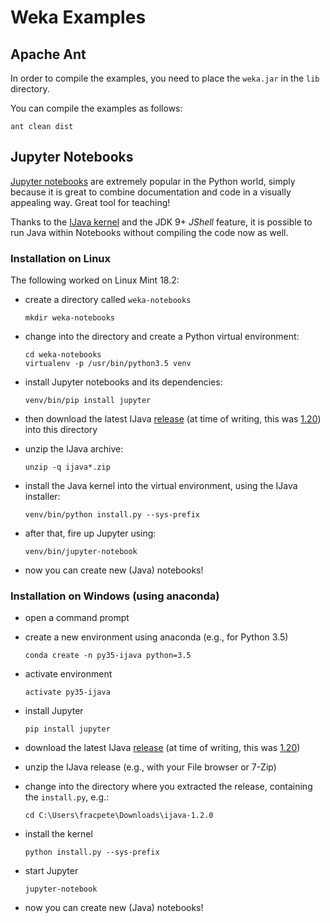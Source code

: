 # Weka Examples

## Apache Ant

In order to compile the examples, you need to place the `weka.jar` in the
`lib` directory.

You can compile the examples as follows:

```
ant clean dist
```


## Jupyter Notebooks

[Jupyter notebooks](https://jupyter.org/) are extremely popular in the Python world,
simply because it is great to combine documentation and code in a visually appealing
way. Great tool for teaching!

Thanks to the [IJava kernel](https://github.com/SpencerPark/IJava) and the JDK 9+
*JShell* feature, it is possible to run Java within Notebooks without compiling the
code now as well.

### Installation on Linux

The following worked on Linux Mint 18.2:

* create a directory called `weka-notebooks`

  ```
  mkdir weka-notebooks
  ```

* change into the directory and create a Python virtual environment:

  ```
  cd weka-notebooks
  virtualenv -p /usr/bin/python3.5 venv
  ```

* install Jupyter notebooks and its dependencies:

  ```
  venv/bin/pip install jupyter
  ```

* then download the latest IJava [release](https://github.com/SpencerPark/IJava/releases/) (at time of writing, this was [1.20](https://github.com/SpencerPark/IJava/releases/download/v1.2.0/ijava-1.2.0.zip)) into this directory

* unzip the IJava archive:

  ```
  unzip -q ijava*.zip
  ```

* install the Java kernel into the virtual environment, using the IJava installer:

  ```
  venv/bin/python install.py --sys-prefix
  ```

* after that, fire up Jupyter using:

  ```
  venv/bin/jupyter-notebook
  ```

* now you can create new (Java) notebooks!


### Installation on Windows (using anaconda)

* open a command prompt
* create a new environment using anaconda (e.g., for Python 3.5)

  ```
  conda create -n py35-ijava python=3.5
  ```

* activate environment 

  ```
  activate py35-ijava
  ```

* install Jupyter

  ```
  pip install jupyter
  ```

* download the latest IJava [release](https://github.com/SpencerPark/IJava/releases/) (at time of writing, this was [1.20](https://github.com/SpencerPark/IJava/releases/download/v1.2.0/ijava-1.2.0.zip>))
* unzip the IJava release (e.g., with your File browser or 7-Zip)
* change into the directory where you extracted the release, containing the `install.py`, e.g.:

   ```
   cd C:\Users\fracpete\Downloads\ijava-1.2.0
   ```

* install the kernel

  ```
  python install.py --sys-prefix
  ```

* start Jupyter

  ```
  jupyter-notebook
  ```

* now you can create new (Java) notebooks!

